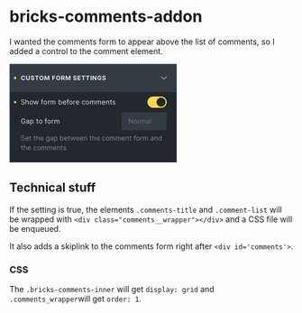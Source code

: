 # bricks-comments-addon

I wanted the comments form to appear above the list of comments, so I added a control to the comment element.

![image](assets/screenshot-bricks-editor-custom-area.jpg)

## Technical stuff

If the setting is true, the elements `.comments-title` and `.comment-list` will be wrapped with `<div
class="comments__wrapper"></div>` and a CSS file will be enqueued.

It also adds a skiplink to the comments form right after `<div id='comments'>`.

### CSS

The `.bricks-comments-inner` will get `display: grid` and `.comments_wrapper`will get `order: 1`.
